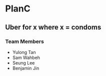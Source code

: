 # PlanC
## Uber for x where x = condoms
### Team Members
- Yulong Tan
- Sam Wahbeh
- Seung Lee
- Benjamin Jin
